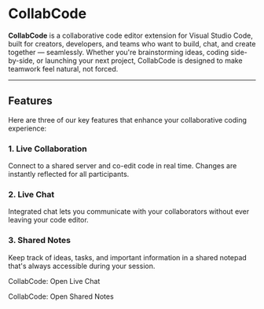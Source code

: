 # CollabCode

**CollabCode** is a collaborative code editor extension for Visual Studio Code, built for creators, developers, and teams who want to build, chat, and create together — seamlessly. Whether you're brainstorming ideas, coding side-by-side, or launching your next project, CollabCode is designed to make teamwork feel natural, not forced.

---

## Features

Here are three of our key features that enhance your collaborative coding experience:

### 1. **Live Collaboration**
Connect to a shared server and co-edit code in real time. Changes are instantly reflected for all participants.

### 2. **Live Chat**
Integrated chat lets you communicate with your collaborators without ever leaving your code editor.

### 3. **Shared Notes**
Keep track of ideas, tasks, and important information in a shared notepad that's always accessible during your session.

CollabCode: Open Live Chat

CollabCode: Open Shared Notes

##
